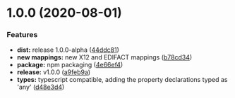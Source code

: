 # 1.0.0 (2020-08-01)


### Features

* **dist:** release 1.0.0-alpha ([44ddc81](https://github.com/freight-trust/libedi/commit/44ddc813454195703e6fefcc4ed17a6921deea8a))
* **new mappings:** new X12 and EDIFACT mappings ([b78cd34](https://github.com/freight-trust/libedi/commit/b78cd34fef96eccacef111a4f408f246bd816081))
* **package:** npm packaging ([4e66ef4](https://github.com/freight-trust/libedi/commit/4e66ef4592efe259cc19ba88c6d87a480088d58d))
* **release:** v1.0.0 ([a9feb9a](https://github.com/freight-trust/libedi/commit/a9feb9a727cd29d8fcd981c555877051144401b2))
* **types:** typescript compatible,  adding the property declarations typed as 'any' ([d48e3d4](https://github.com/freight-trust/libedi/commit/d48e3d42cb981bc122956ad6c6e015da832d819d))



